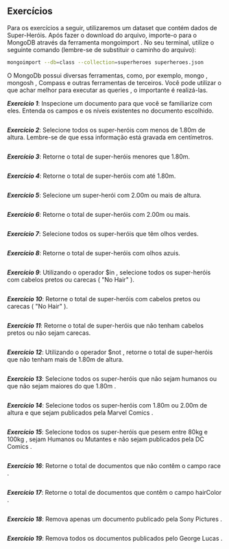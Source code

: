 ## Exercícios

Para os exercícios a seguir, utilizaremos um dataset que contém dados de Super-Heróis.
Após fazer o download do arquivo, importe-o para o MongoDB através da ferramenta mongoimport . No seu terminal, utilize o seguinte comando (lembre-se de substituir o caminho do arquivo):
```bash
mongoimport --db=class --collection=superheroes superheroes.json
```
O MongoDb possui diversas ferramentas, como, por exemplo, mongo , mongosh , Compass e outras ferramentas de terceiros. Você pode utilizar o que achar melhor para executar as queries , o importante é realizá-las.

***Exercício 1***: Inspecione um documento para que você se familiarize com eles. Entenda os campos e os níveis existentes no documento escolhido.
```javascript

```
***Exercício 2***: Selecione todos os super-heróis com menos de 1.80m de altura. Lembre-se de que essa informação está gravada em centímetros.
```javascript

```
***Exercício 3***: Retorne o total de super-heróis menores que 1.80m.
```javascript

```
***Exercício 4***: Retorne o total de super-heróis com até 1.80m.
```javascript

```
***Exercício 5***: Selecione um super-herói com 2.00m ou mais de altura.
```javascript

```
***Exercício 6***: Retorne o total de super-heróis com 2.00m ou mais.
```javascript

```
***Exercício 7***: Selecione todos os super-heróis que têm olhos verdes.
```javascript

```
***Exercício 8***: Retorne o total de super-heróis com olhos azuis.
```javascript

```
***Exercício 9***: Utilizando o operador $in , selecione todos os super-heróis com cabelos pretos ou carecas ( "No Hair" ).
```javascript

```
***Exercício 10***: Retorne o total de super-heróis com cabelos pretos ou carecas ( "No Hair" ).
```javascript

```
***Exercício 11***: Retorne o total de super-heróis que não tenham cabelos pretos ou não sejam carecas.
```javascript

```
***Exercício 12***: Utilizando o operador $not , retorne o total de super-heróis que não tenham mais de 1.80m de altura.
```javascript

```
***Exercício 13***: Selecione todos os super-heróis que não sejam humanos ou que não sejam maiores do que 1.80m .
```javascript

```
***Exercício 14***: Selecione todos os super-heróis com 1.80m ou 2.00m de altura e que sejam publicados pela Marvel Comics .
```javascript

```
***Exercício 15***: Selecione todos os super-heróis que pesem entre 80kg e 100kg , sejam Humanos ou Mutantes e não sejam publicados pela DC Comics .
```javascript

```
***Exercício 16***: Retorne o total de documentos que não contêm o campo race .
```javascript

```
***Exercício 17***: Retorne o total de documentos que contêm o campo hairColor .
```javascript

```
***Exercício 18***: Remova apenas um documento publicado pela Sony Pictures .
```javascript

```
***Exercício 19***: Remova todos os documentos publicados pelo George Lucas .
```javascript

```
